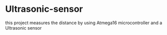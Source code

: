 # Ultrasonic-sensor
this project measures the distance by using Atmega16 microcontroller and a Ultrasonic sensor
